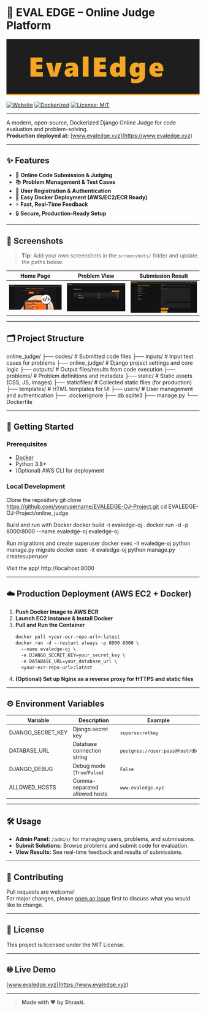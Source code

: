 # 🚀 EVAL EDGE – Online Judge Platform

![Eval Edge Banner](./screenshots/banner.png) <!-- Replace with your own banner or logo -->

[![Website](https://img.shields.io/badge/Live%20Site-www.evaledge.xyz-blue?style=flat-square&logo=google-chrome)](https://www.evaledge.xyz)
[![Dockerized](https://img.shields.io/badge/Dockerized-Yes-blue?logo=docker&style=flat-square)](#)
[![License: MIT](https://img.shields.io/badge/License-MIT-green?style=flat-square)](LICENSE)

---

A modern, open-source, Dockerized Django Online Judge for code evaluation and problem-solving.  
**Production deployed at:** [www.evaledge.xyz](https://www.evaledge.xyz)

---

## ✨ Features

- 📝 **Online Code Submission & Judging**
- 📚 **Problem Management & Test Cases**
- 👤 **User Registration & Authentication**
- 🐳 **Easy Docker Deployment (AWS/EC2/ECR Ready)**
- ⚡ **Fast, Real-Time Feedback**
- 🔒 **Secure, Production-Ready Setup**

---

## 📸 Screenshots

> **Tip:** Add your own screenshots in the `screenshots/` folder and update the paths below.

| Home Page                        | Problem View                       | Submission Result                |
|-----------------------------------|------------------------------------|----------------------------------|
| ![](./screenshots/home.png)       | ![](./screenshots/problem.png)     | ![](./screenshots/result.png)    |

---

## 🗂️ Project Structure

online_judge/
├── codes/ # Submitted code files
├── inputs/ # Input test cases for problems
├── online_judge/ # Django project settings and core logic
├── outputs/ # Output files/results from code execution
├── problems/ # Problem definitions and metadata
├── static/ # Static assets (CSS, JS, images)
├── staticfiles/ # Collected static files (for production)
├── templates/ # HTML templates for UI
├── users/ # User management and authentication
├── .dockerignore
├── db.sqlite3
├── manage.py
└── Dockerfile


---

## 🚀 Getting Started

### Prerequisites

- [Docker](https://www.docker.com/)
- Python 3.8+
- (Optional) AWS CLI for deployment

### Local Development

Clone the repository
git clone https://github.com/yourusername/EVALEDGE-OJ-Project.git
cd EVALEDGE-OJ-Project/online_judge

Build and run with Docker
docker build -t evaledge-oj .
docker run -d -p 8000:8000 --name evaledge-oj evaledge-oj

Run migrations and create superuser
docker exec -it evaledge-oj python manage.py migrate
docker exec -it evaledge-oj python manage.py createsuperuser

Visit the app!
http://localhost:8000

---

## ☁️ Production Deployment (AWS EC2 + Docker)

1. **Push Docker Image to AWS ECR**
2. **Launch EC2 Instance & Install Docker**
3. **Pull and Run the Container**
    ```
    docker pull <your-ecr-repo-url>:latest
    docker run -d --restart always -p 8000:8000 \
      --name evaledge-oj \
      -e DJANGO_SECRET_KEY=your_secret_key \
      -e DATABASE_URL=your_database_url \
      <your-ecr-repo-url>:latest
    ```
4. **(Optional) Set up Nginx as a reverse proxy for HTTPS and static files**

---

## ⚙️ Environment Variables

| Variable             | Description                        | Example                        |
|----------------------|------------------------------------|--------------------------------|
| DJANGO_SECRET_KEY    | Django secret key                  | `supersecretkey`               |
| DATABASE_URL         | Database connection string         | `postgres://user:pass@host/db` |
| DJANGO_DEBUG         | Debug mode (`True`/`False`)        | `False`                        |
| ALLOWED_HOSTS        | Comma-separated allowed hosts      | `www.evaledge.xyz`             |

---

## 🛠️ Usage

- **Admin Panel:** `/admin/` for managing users, problems, and submissions.
- **Submit Solutions:** Browse problems and submit code for evaluation.
- **View Results:** See real-time feedback and results of submissions.

---

## 🤝 Contributing

Pull requests are welcome!  
For major changes, please [open an issue](https://github.com/yourusername/EVALEDGE-OJ-Project/issues) first to discuss what you would like to change.

---

## 📄 License

This project is licensed under the MIT License.

---

## 🌐 Live Demo

[www.evaledge.xyz](https://www.evaledge.xyz)

---

> **Made with ❤️ by Shrasti.**

